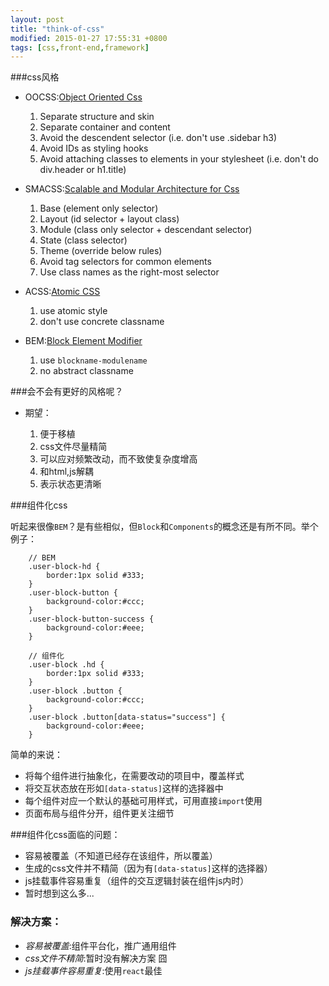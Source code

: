 ```yaml
---
layout: post
title: "think-of-css"
modified: 2015-01-27 17:55:31 +0800
tags: [css,front-end,framework]
---
```



###css风格

- OOCSS:[Object Oriented Css](https://github.com/stubbornella/oocss/wiki)
	1. Separate structure and skin
	2. Separate container and content
	3. Avoid the descendent selector (i.e. don't use .sidebar h3)
	4. Avoid IDs as styling hooks
	5. Avoid attaching classes to elements in your stylesheet (i.e. don't do div.header or h1.title)

- SMACSS:[Scalable and Modular Architecture for Css](https://smacss.com/)
	1. Base (element only selector)
	2. Layout (id selector + layout class)
	3. Module (class only selector + descendant selector)
	4. State (class selector)
	5. Theme (override below rules)
	6. Avoid tag selectors for common elements
	7. Use class names as the right-most selector

- ACSS:[Atomic CSS](http://www.smashingmagazine.com/2013/08/02/other-interface-atomic-design-sass/)
	1. use atomic style
	2. don't use concrete classname

- BEM:[Block Element Modifier](http://bem.info)
	1. use `blockname-modulename`
	2. no abstract classname
	
	
###会不会有更好的风格呢？

- 期望：

	1. 便于移植
	2. css文件尽量精简
	3. 可以应对频繁改动，而不致使复杂度增高
	4. 和html,js解耦
	5. 表示状态更清晰
	
	
###组件化css

听起来很像`BEM`？是有些相似，但`Block`和`Components`的概念还是有所不同。举个例子：
		
		// BEM
		.user-block-hd {
			border:1px solid #333;
		}
		.user-block-button {
			background-color:#ccc;
		}
		.user-block-button-success {
			background-color:#eee;
		}
		
		// 组件化
		.user-block .hd {
			border:1px solid #333;
		}
		.user-block .button {
			background-color:#ccc;
		}
		.user-block .button[data-status="success"] {
			background-color:#eee;
		}

简单的来说：

- 将每个组件进行抽象化，在需要改动的项目中，覆盖样式
- 将交互状态放在形如`[data-status]`这样的选择器中
- 每个组件对应一个默认的基础可用样式，可用直接`import`使用
- 页面布局与组件分开，组件更关注细节

###组件化css面临的问题：

- 容易被覆盖（不知道已经存在该组件，所以覆盖）
- 生成的css文件并不精简（因为有`[data-status]`这样的选择器）
- js挂载事件容易重复（组件的交互逻辑封装在组件js内时）
- 暂时想到这么多...

### 解决方案：

- *容易被覆盖*:组件平台化，推广通用组件
- *css文件不精简*:暂时没有解决方案 囧
- *js挂载事件容易重复*:使用`react`最佳

